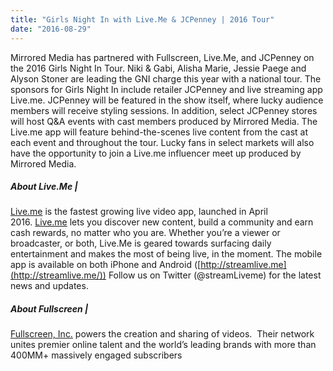```yaml
---
title: "Girls Night In with Live.Me & JCPenney | 2016 Tour"
date: "2016-08-29"
---
```


Mirrored Media has partnered with Fullscreen, Live.Me, and JCPenney on the 2016 Girls Night In Tour. Niki & Gabi, Alisha Marie, Jessie Paege and Alyson Stoner are leading the GNI charge this year with a national tour. The sponsors for Girls Night In include retailer JCPenney and live streaming app Live.me. JCPenney will be featured in the show itself, where lucky audience members will receive styling sessions. In addition, select JCPenney stores will host Q&A events with cast members produced by Mirrored Media. The Live.me app will feature behind-the-scenes live content from the cast at each event and throughout the tour. Lucky fans in select markets will also have the opportunity to join a Live.me influencer meet up produced by Mirrored Media.

##### About Live.Me |

[Live.me](http://www.liveme.com/) is the fastest growing live video app, launched in April 2016. [Live.me](http://www.liveme.com/) lets you discover new content, build a community and earn cash rewards, no matter who you are. Whether you’re a viewer or broadcaster, or both, Live.Me is geared towards surfacing daily entertainment and makes the most of being live, in the moment. The mobile app is available on both iPhone and Android ([http://streamlive.me](http://streamlive.me/)) Follow us on Twitter (@streamLiveme) for the latest news and updates.

##### About Fullscreen |

[Fullscreen, Inc.](http://fullscreenlive.com/#girls-night-in-2016) powers the creation and sharing of videos.  Their network unites premier online talent and the world’s leading brands with more than 400MM+ massively engaged subscribers
